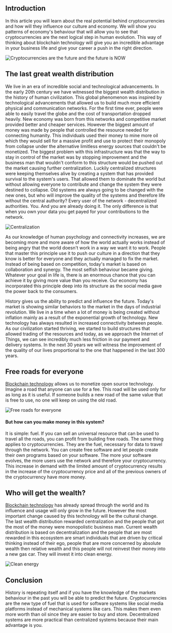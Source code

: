 ## Introduction

In this article you will learn about the real potential behind cryptocurrencies and how will they influence our culture and economy. We will show you patterns of economy's behaviour that will allow you to see that cryptocurrencies are the next logical step in human evolution. This way of thinking about blockchain technology will give you an incredible advantage in your business life and give your career a push in the right direction. 

![Cryptocurrencies are the future and the future is NOW](https://github.com/tinlm/bitfalls_content/blob/00-cryptofuel/authors/tinlm/00-cryptofuel/images/bitcoin.jpg)

## The last great wealth distribution

We live in an era of incredible social and technological advancements. In the early 20th century we have witnessed the biggest wealth distribution in the history of human civilization. This global phenomenon was inspired by technological advancements that allowed us to build much more efficient physical and communication networks. For the first time ever, people were able to easily travel the globe and the cost of transportation dropped heavily. New economy was born from this networks and competitive market provided better and cheaper services. However the biggest amount of money was made by people that controlled the resource needed for connecting humanity. This individuals used their money to mine more oil which they would sell for a massive profit and use to protect their monopoly from collapse under the alternative limitless energy sources that couldn't be monetized. The biggest problem with this infrastructure was that the way to stay in control of the market was by stopping improvement and the business man that wouldn't conform to this structure would be pushed out the market causing further centralization. Luckily centralized structures were keeping themselves alive by creating a system that has provided survival to the system's users. That allowed them to dominate the world but without allowing everyone to contribute and change the system they were destined to collapse. Old systems are always going to be changed with the new ones, but who will improve the quality of the systems and therefore life without the central authority? Every user of the network - decentralized authorities. You. And you are already doing it. The only difference is that when you own your data you get payed for your contributions to the network.

![Centralization](https://github.com/tinlm/bitfalls_content/blob/00-cryptofuel/authors/tinlm/00-cryptofuel//images/oil.jpg)

As our knowledge of human psychology and connectivity increases, we are becoming more and more aware of how the world actually works instead of being angry that the world doesn't work in a way we want it to work. People that master this principle use it to push our culture in a direction that they know is better for everyone and they actually managed to fix the market. Instead of being based on competition, today's market is based on collaboration and synergy. The most selfish behaviour became giving. Whatever your goal in life is, there is an enormous chance that you can achieve it by giving more value than you receive. Our economy has incorporated this principle deep into its structure as the social media gave the power back to the consumers. 

History gives us the ability to predict and influence the future. Today's market is showing similar behaviors to the market in the days of industrial revolution. We live in a time when a lot of money is being created without inflation mainly as a result of the exponential growth of technology. New technology has always resulted in increased connectivity between people. As our civilization started thriving, we started to build structures that allowed trading of the resources and today, as we approach the Internet of Things, we can see incredibly much less friction in our payment and delivery systems. In the next 30 years we will witness the improvement of the quality of our lives proportional to the one that happened in the last 300 years.


## Free roads for everyone

[Blockchain technology][Blockchain] allows us to monetize open source technology. Imagine a road that anyone can use for a fee. This road will be used only for as long as it is useful. If someone builds a new road of the same value that is free to use, no one will keep on using the old road. 

![Free roads for everyone](https://github.com/tinlm/bitfalls_content/blob/00-cryptofuel/authors/tinlm/00-cryptofuel/images/roads.jpg)

#### But how can you make money in this system?

It is simple: fuel. If you can sell an universal resource that can be used to travel all the roads, you can profit from building free roads. The same thing applies to cryptocurrencies. They are the fuel, necessary for data to travel through the network. You can create free software and let people create their own programs based on your software. The more your software evolves, the more users use the network and therefore your cryptocurrency. This increase in demand with the limited amount of cryptocurrency results in the increase of the cryptocurrency price and all of the previous owners of the cryptocurrency have more money.

## Who will get the wealth?

[Blockchain technology][Blockchain] has already spread through the world and its influence and usage will only grow in the future. However the most important change caused by this technology will be the cultural change. The last wealth distribution rewarded centralization and the people that got the most of the money were monopolistic business man. Current wealth distribution is based on decentralization and the people that are most rewarded in this ecosystem are smart individuals that are driven by critical thinking instead of their ego, people that are more concerned by absolute wealth then relative wealth and this people will not reinvest their money into a new gas car. They will invest it into clean energy. 

![Clean energy](https://github.com/tinlm/bitfalls_content/blob/00-cryptofuel/authors/tinlm/00-cryptofuel/images/energy.jpg)

[Blockchain]: https://bitfalls.com/2017/08/20/blockchain-explained-blockchain-works/

## Conclusion

History is repeating itself and if you have the knowledge of the markets behaviour in the past you will be able to predict the future. Cryptocurrencies are the new type of fuel that is used for software systems like social media platforms instead of mechanical systems like cars. This makes them even more worth than oil since they are easier to buy and store. Decentralized systems are more practical than centralized systems because their main advantage is you.
